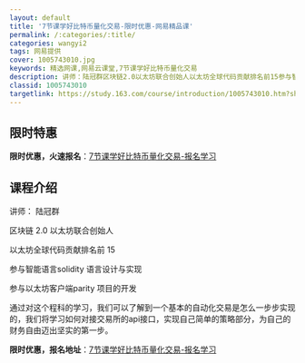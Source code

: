 ```yaml
---
layout: default
title: '7节课学好比特币量化交易-限时优惠-网易精品课'
permalink: /:categories/:title/
categories: wangyi2
tags: 网易提供
cover: 1005743010.jpg
keywords: 精选网课,网易云课堂,7节课学好比特币量化交易
description: 讲师：陆冠群区块链2.0以太坊联合创始人以太坊全球代码贡献排名前15参与智能语言solidity语言设计与实现参与以太坊
classid: 1005743010
targetlink: https://study.163.com/course/introduction/1005743010.htm?share=1&shareId=1025206652&utm_campaign=share&utm_medium=iphoneShare&utm_source=&utm_u=1025206652
---
```


## 限时特惠

**限时优惠，火速报名**：[7节课学好比特币量化交易-报名学习](https://study.163.com/course/introduction/1005743010.htm?share=1&shareId=1025206652&utm_campaign=share&utm_medium=iphoneShare&utm_source=&utm_u=1025206652)

## 课程介绍

讲师： 陆冠群

区块链 2.0 以太坊联合创始人

以太坊全球代码贡献排名前 15 

参与智能语言solidity 语言设计与实现

参与以太坊客户端parity 项目的开发

通过对这个程科的学习，我们可以了解到一个基本的自动化交易是怎么一步步实现的，我们将学习如何对接交易所的api接口，实现自己简单的策略部分，为自己的财务自由迈出坚实的第一步。

**限时优惠，报名地址**：[7节课学好比特币量化交易-报名学习](https://study.163.com/course/introduction/1005743010.htm?share=1&shareId=1025206652&utm_campaign=share&utm_medium=iphoneShare&utm_source=&utm_u=1025206652)


